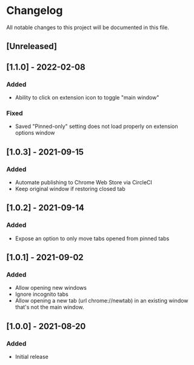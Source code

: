 # Changelog
All notable changes to this project will be documented in this file.

## [Unreleased]

## [1.1.0] - 2022-02-08
### Added
- Ability to click on extension icon to toggle "main window"
### Fixed
- Saved "Pinned-only" setting does not load properly on extension options window

## [1.0.3] - 2021-09-15
### Added
- Automate publishing to Chrome Web Store via CircleCI
- Keep original window if restoring closed tab

## [1.0.2] - 2021-09-14
### Added
- Expose an option to only move tabs opened from pinned tabs

## [1.0.1] - 2021-09-02
### Added
- Allow opening new windows
- Ignore incognito tabs
- Allow opening a new tab (url chrome://newtab) in an existing window that's not the main window.

## [1.0.0] - 2021-08-20
### Added
- Initial release
